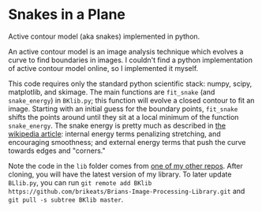 # Snakes in a Plane

Active contour model (aka snakes) implemented in python. 

An active contour model is an image analysis technique which evolves a curve to find boundaries in images. I couldn't find a python implementation of active contour model online, so I implemented it myself. 

This code requires only the standard python scientific stack: numpy, scipy, matplotlib, and skimage. The main functions are `fit_snake` (and `snake_energy`) in `BKlib.py`; this function will evolve a closed contour to fit an image. Starting with an initial guess for the boundary points, `fit_snake` shifts the points around until they sit at a local minimum of the function `snake_energy`. The snake energy is pretty much as described in [the wikipedia article](https://en.wikipedia.org/wiki/Active_contour_model): internal energy terms penalizing stretching, and encouraging smoothness; and external energy terms that push the curve towards edges and "corners."

Note the code in the `lib` folder comes from [one of my other repos](https://github.com/brikeats/Brians-Image-Processing-Library). After cloning, you will have the latest version of my library. To later update `BLlib.py`, you can run `git remote add BKlib https://github.com/brikeats/Brians-Image-Processing-Library.git` and `git pull -s subtree BKlib master`.

